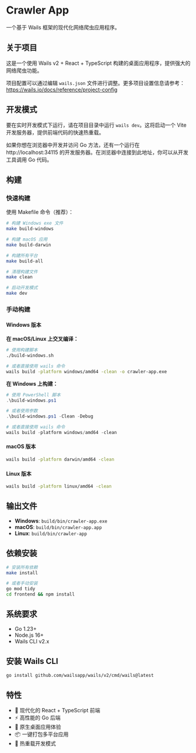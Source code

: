# Crawler App

一个基于 Wails 框架的现代化网络爬虫应用程序。

## 关于项目

这是一个使用 Wails v2 + React + TypeScript 构建的桌面应用程序，提供强大的网络爬虫功能。

项目配置可以通过编辑 `wails.json` 文件进行调整。更多项目设置信息请参考：https://wails.io/docs/reference/project-config

## 开发模式

要在实时开发模式下运行，请在项目目录中运行 `wails dev`。这将启动一个 Vite 开发服务器，提供前端代码的快速热重载。

如果你想在浏览器中开发并访问 Go 方法，还有一个运行在 http://localhost:34115 的开发服务器。在浏览器中连接到此地址，你可以从开发工具调用 Go 代码。

## 构建

### 快速构建

使用 Makefile 命令（推荐）：

```bash
# 构建 Windows exe 文件
make build-windows

# 构建 macOS 应用
make build-darwin

# 构建所有平台
make build-all

# 清理构建文件
make clean

# 启动开发模式
make dev
```

### 手动构建

#### Windows 版本

**在 macOS/Linux 上交叉编译：**

```bash
# 使用构建脚本
./build-windows.sh

# 或者直接使用 wails 命令
wails build -platform windows/amd64 -clean -o crawler-app.exe
```

**在 Windows 上构建：**

```powershell
# 使用 PowerShell 脚本
.\build-windows.ps1

# 或者使用参数
.\build-windows.ps1 -Clean -Debug

# 或者直接使用 wails 命令
wails build -platform windows/amd64 -clean
```

#### macOS 版本

```bash
wails build -platform darwin/amd64 -clean
```

#### Linux 版本

```bash
wails build -platform linux/amd64 -clean
```

## 输出文件

- **Windows**: `build/bin/crawler-app.exe`
- **macOS**: `build/bin/crawler-app.app`
- **Linux**: `build/bin/crawler-app`

## 依赖安装

```bash
# 安装所有依赖
make install

# 或者手动安装
go mod tidy
cd frontend && npm install
```

## 系统要求

- Go 1.23+
- Node.js 16+
- Wails CLI v2.x

## 安装 Wails CLI

```bash
go install github.com/wailsapp/wails/v2/cmd/wails@latest
```

## 特性

- 🚀 现代化的 React + TypeScript 前端
- ⚡ 高性能的 Go 后端
- 🎨 原生桌面应用体验
- 📦 一键打包多平台应用
- 🔧 热重载开发模式
